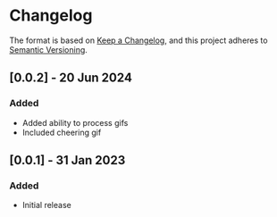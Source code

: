 # Changelog

The format is based on [Keep a Changelog](https://keepachangelog.com/en/1.0.0/), and this project adheres to [Semantic Versioning](https://semver.org/spec/v2.0.0.html).

## [0.0.2] - 20 Jun 2024

### Added

- Added ability to process gifs
- Included cheering gif

## [0.0.1] - 31 Jan 2023

### Added

- Initial release

